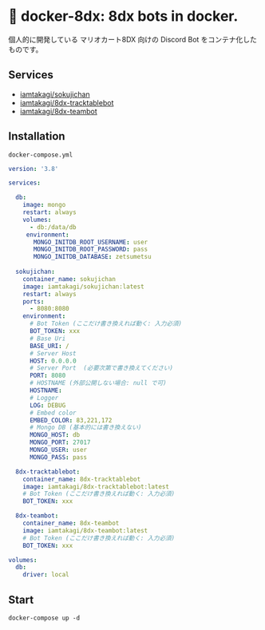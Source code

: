 # 🐳 docker-8dx: 8dx bots in docker.
個人的に開発している マリオカート8DX 向けの Discord Bot をコンテナ化したものです。

## Services
- [iamtakagi/sokujichan](https://github.com/iamtakagi/sokujichan)
- [iamtakagi/8dx-tracktablebot](https://github.com/iamtakagi/8dx-tracktablebot)
- [iamtakagi/8dx-teambot](https://github.com/iamtakagi/8dx-teambot)

## Installation
`docker-compose.yml`
```yml
version: '3.8'

services:

  db:
    image: mongo
    restart: always
    volumes:
      - db:/data/db
     environment:
       MONGO_INITDB_ROOT_USERNAME: user
       MONGO_INITDB_ROOT_PASSWORD: pass
       MONGO_INITDB_DATABASE: zetsumetsu
       
  sokujichan:
    container_name: sokujichan
    image: iamtakagi/sokujichan:latest
    restart: always
    ports:
      - 8080:8080
    environment:
      # Bot Token (ここだけ書き換えれば動く: 入力必須)
      BOT_TOKEN: xxx
      # Base Uri
      BASE_URI: /
      # Server Host
      HOST: 0.0.0.0
      # Server Port  (必要次第で書き換えてください)
      PORT: 8080
      # HOSTNAME (外部公開しない場合: null で可)
      HOSTNAME:
      # Logger
      LOG: DEBUG
      # Embed color
      EMBED_COLOR: 83,221,172
      # Mongo DB (基本的には書き換えない)
      MONGO_HOST: db
      MONGO_PORT: 27017
      MONGO_USER: user
      MONGO_PASS: pass

  8dx-tracktablebot:
    container_name: 8dx-tracktablebot
    image: iamtakagi/8dx-tracktablebot:latest
    # Bot Token (ここだけ書き換えれば動く: 入力必須)
    BOT_TOKEN: xxx

  8dx-teambot:
    container_name: 8dx-teambot
    image: iamtakagi/8dx-teambot:latest
    # Bot Token (ここだけ書き換えれば動く: 入力必須)
    BOT_TOKEN: xxx

volumes:
  db:
    driver: local
```

## Start
```console
docker-compose up -d
```
